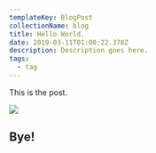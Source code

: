 ```yaml
---
templateKey: BlogPost
collectionName: blog
title: Hello World.
date: 2019-03-11T01:00:22.378Z
description: Description goes here.
tags:
  - tag
---
```

This is the post.

![](/assets/cat.jpg)

## Bye!

